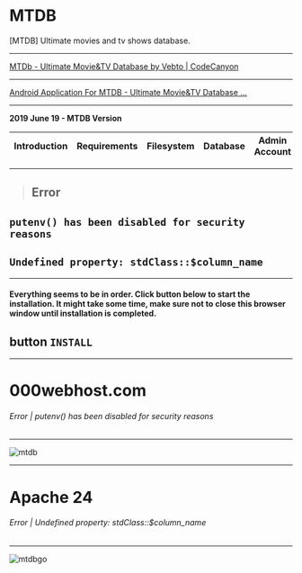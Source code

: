 # MTDB
[MTDB] Ultimate movies and tv shows database.



***
[MTDb - Ultimate Movie&TV Database by Vebto | CodeCanyon](https://codecanyon.net/item/mtdb-ultimate-movietv-database/6447206)
***
[Android Application For MTDB - Ultimate Movie&TV Database ...](https://codecanyon.net/item/android-application-for-mtdb-ultimate-movietv-database/23581291)



***
**2019 June 19 - MTDB Version** <!--**3.1.4**-->

|  Introduction |  Requirements | Filesystem | Database  |     Admin Account | Install |  
|-----|----|----|----|---|----|
---
> ## Error 
## **`putenv() has been disabled for security reasons`**
## **`Undefined property: stdClass::$column_name`**
---

#### Everything seems to be in order. Click button below to start the installation. It might take some time, make sure not to close this browser window until installation is completed.

## **button** **```INSTALL```**
***
# 000webhost.com <!--(https://6.top4top.net/p_1343g5zkh1.png)-->
###### Error | putenv() has been disabled for security reasons
***
![mtdb](https://6.top4top.net/p_1343g5zkh1.png)
***
# Apache 24 <!--(https://4.top4top.net/p_1343gg8fj1.png)-->
###### Error | Undefined property: stdClass::$column_name
***
![mtdbgo](https://user-images.githubusercontent.com/12082147/64344549-f587e200-cfee-11e9-9d65-e3113b40f838.png)



